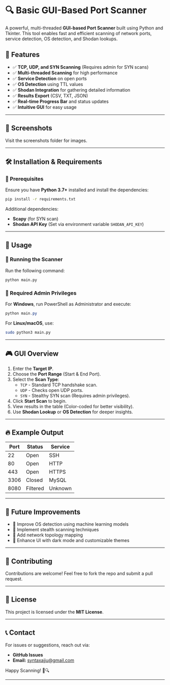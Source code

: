 # 🔍 Basic GUI-Based Port Scanner

A powerful, multi-threaded **GUI-based Port Scanner** built using Python and Tkinter. This tool enables fast and efficient scanning of network ports, service detection, OS detection, and Shodan lookups.

## 🚀 Features
- ✅ **TCP, UDP, and SYN Scanning** (Requires admin for SYN scans)
- ✅ **Multi-threaded Scanning** for high performance
- ✅ **Service Detection** on open ports
- ✅ **OS Detection** using TTL values
- ✅ **Shodan Integration** for gathering detailed information
- ✅ **Results Export** (CSV, TXT, JSON)
- ✅ **Real-time Progress Bar** and status updates
- ✅ **Intuitive GUI** for easy usage

---

## 📸 Screenshots

Visit the screenshots folder for images.

---

## 🛠️ Installation & Requirements

### 📌 Prerequisites
Ensure you have **Python 3.7+** installed and install the dependencies:

```sh
pip install -r requirements.txt
```

Additional dependencies:
- **Scapy** (for SYN scan)
- **Shodan API Key** (Set via environment variable `SHODAN_API_KEY`)

---

## 🎯 Usage

### 🏁 Running the Scanner
Run the following command:

```sh
python main.py
```

### 🔑 Required Admin Privileges
For **Windows**, run PowerShell as Administrator and execute:

```powershell
python main.py
```

For **Linux/macOS**, use:

```sh
sudo python3 main.py
```

---

## 🎮 GUI Overview

1. Enter the **Target IP**.
2. Choose the **Port Range** (Start & End Port).
3. Select the **Scan Type**:
   - `TCP` - Standard TCP handshake scan.
   - `UDP` - Checks open UDP ports.
   - `SYN` - Stealthy SYN scan (Requires admin privileges).
4. Click **Start Scan** to begin.
5. View results in the table (Color-coded for better visibility).
6. Use **Shodan Lookup** or **OS Detection** for deeper insights.

---

## 🔥 Example Output

| Port | Status   | Service  |
|------|---------|----------|
| 22   | Open    | SSH      |
| 80   | Open    | HTTP     |
| 443  | Open    | HTTPS    |
| 3306 | Closed  | MySQL    |
| 8080 | Filtered | Unknown |

---

## 🎯 Future Improvements
- 🔹 Improve OS detection using machine learning models
- 🔹 Implement stealth scanning techniques
- 🔹 Add network topology mapping
- 🔹 Enhance UI with dark mode and customizable themes

---

## 🤝 Contributing
Contributions are welcome! Feel free to fork the repo and submit a pull request.

---

## 📜 License
This project is licensed under the **MIT License**.

---

## 📞 Contact
For issues or suggestions, reach out via:

- **GitHub Issues**
- **Email:** syntaxajju@gmail.com

Happy Scanning! 🚀🔍

---
